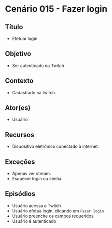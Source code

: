 # Cenário 015 - Fazer login

## Título 
* Efetuar login	

## Objetivo
* Ser autenticado na Twitch

## Contexto
* Cadastrado na twitch.

## Ator(es)
* Usuário

## Recursos
* Dispositivo eletrônico conectado à internet.
	
## Exceções
* Apenas ver stream.
* Esquecer login ou senha.

## Episódios
* Usuário acessa a Twitch
* Usuário efetua login, clicando em ```Fazer login```
* Usuário preenche os campos requeridos
* Usuário é autenticado
